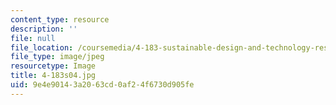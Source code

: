 ```yaml
---
content_type: resource
description: ''
file: null
file_location: /coursemedia/4-183-sustainable-design-and-technology-research-workshop-spring-2004/9e4e90143a2063cd0af24f6730d905fe_4-183s04.jpg
file_type: image/jpeg
resourcetype: Image
title: 4-183s04.jpg
uid: 9e4e9014-3a20-63cd-0af2-4f6730d905fe
---
```

